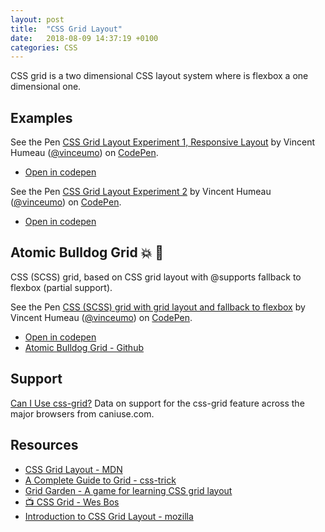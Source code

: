 ```yaml
---
layout: post
title:  "CSS Grid Layout"
date:   2018-08-09 14:37:19 +0100
categories: CSS
---
```


CSS grid is a two dimensional CSS layout system where is flexbox a one dimensional one.

## Examples

<p data-height="500" data-theme-id="dark" data-slug-hash="RxOygp" data-default-tab="css,result" data-user="vinceumo" data-pen-title="CSS Grid Layout Experiment 1, Responsive Layout" class="codepen">See the Pen <a href="https://codepen.io/vinceumo/pen/RxOygp/">CSS Grid Layout Experiment 1, Responsive Layout</a> by Vincent Humeau (<a href="https://codepen.io/vinceumo">@vinceumo</a>) on <a href="https://codepen.io">CodePen</a>.</p>
<script async src="https://static.codepen.io/assets/embed/ei.js"></script>

- [Open in codepen](https://codepen.io/vinceumo/pen/RxOygp)

<p data-height="500" data-theme-id="dark" data-slug-hash="gdxpwK" data-default-tab="css,result" data-user="vinceumo" data-pen-title="CSS Grid Layout Experiment 2" class="codepen">See the Pen <a href="https://codepen.io/vinceumo/pen/gdxpwK/">CSS Grid Layout Experiment 2</a> by Vincent Humeau (<a href="https://codepen.io/vinceumo">@vinceumo</a>) on <a href="https://codepen.io">CodePen</a>.</p>
<script async src="https://static.codepen.io/assets/embed/ei.js"></script>

- [Open in codepen](https://codepen.io/vinceumo/pen/gdxpwK)

## Atomic Bulldog Grid 💥 🐶

CSS (SCSS) grid, based on CSS grid layout with @supports fallback to flexbox (partial support).

<p data-height="500" data-theme-id="dark" data-slug-hash="ZrMKYb" data-default-tab="result" data-user="vinceumo" data-pen-title="CSS (SCSS) grid with grid layout and fallback to flexbox" class="codepen">See the Pen <a href="https://codepen.io/vinceumo/pen/ZrMKYb/">CSS (SCSS) grid with grid layout and fallback to flexbox</a> by Vincent Humeau (<a href="https://codepen.io/vinceumo">@vinceumo</a>) on <a href="https://codepen.io">CodePen</a>.</p>
<script async src="https://static.codepen.io/assets/embed/ei.js"></script>

- [Open in codepen](https://codepen.io/vinceumo/pen/ZrMKYb)
- [Atomic Bulldog Grid - Github](https://github.com/vinceumo/atomic-bulldog-grid)


## Support

<p class="ciu_embed" data-feature="css-grid" data-periods="future_1,current,past_1,past_2" data-accessible-colours="false">
  <a href="http://caniuse.com/#feat=css-grid">Can I Use css-grid?</a> Data on support for the css-grid feature across the major browsers from caniuse.com.
</p>

## Resources

- [CSS Grid Layout - MDN](https://developer.mozilla.org/en-US/docs/Web/CSS/CSS_Grid_Layout)
- [A Complete Guide to Grid - css-trick](https://css-tricks.com/snippets/css/complete-guide-grid/)
- [Grid Garden - A game for learning CSS grid layout](https://cssgridgarden.com/)
- [📺 CSS Grid - Wes Bos](https://cssgrid.io/)
- [Introduction to CSS Grid Layout - mozilla](https://mozilladevelopers.github.io/playground/css-grid/)